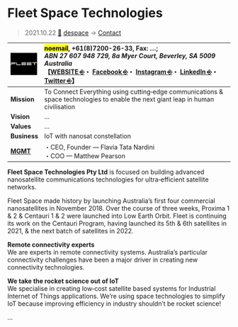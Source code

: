 # Fleet Space Technologies
> 2021.10.22 [🚀](../../index/index.md) [despace](../index.md) → [Contact](../contact.md)

|[![](../f/contact/f/fleet_space_tech_logo1_thumb.webp)](../f/contact/f/fleet_space_tech_logo1.webp)|<mark>noemail</mark>, +61(8)7200-26-33, Fax: …;<br> *ABN 27 607 948 729, 8a Myer Court, Beverley, SA 5009 Australia*<br> 【[WEBSITE ⎆](https://fleetspace.com/)・ [Facebook ⎆](https://www.facebook.com/fleetspace/)・ [Instagram ⎆](https://www.instagram.com/fleet.space/)・ [LinkedIn ⎆](https://au.linkedin.com/company/fleet-space-technologies)・ [Twitter ⎆](https://twitter.com/fleetspace)】|
|:-|:-|
|**Mission**|To Connect Everything using cutting‑edge communications & space technologies to enable the next giant leap in human civilisation|
|**Vision**|…|
|**Values**|…|
|**Business**|IoT with nanosat constellation|
|**[MGMT](../mgmt.md)**|・CEO, Founder — Flavia Tata Nardini<br> ・COO — Matthew Pearson|

**Fleet Space Technologies Pty Ltd** is focused on building advanced nanosatellite communications technologies for ultra‑efficient satellite networks.

Fleet Space made history by launching Australia’s first four commercial nanosatellites in November 2018. Over the course of three weeks, Proxima 1 & 2 & Centauri 1 & 2 were launched into Low Earth Orbit. Fleet is continuing its work on the Centauri Program, having launched its 5th & 6th satellites in 2021, & the next batch of satellites in 2022.

**Remote connectivity experts**  
We are experts in remote connectivity systems. Australia’s particular connectivity challenges have been a major driver in creating new connectivity technologies.

**We take the rocket science out of IoT**  
We specialise in creating low‑cost satellite based systems for Industrial Internet of Things applications. We’re using space technologies to simplify IoT because improving efficiency in industry shouldn’t be rocket science!

<p style="page-break-after:always"> </p>

…
